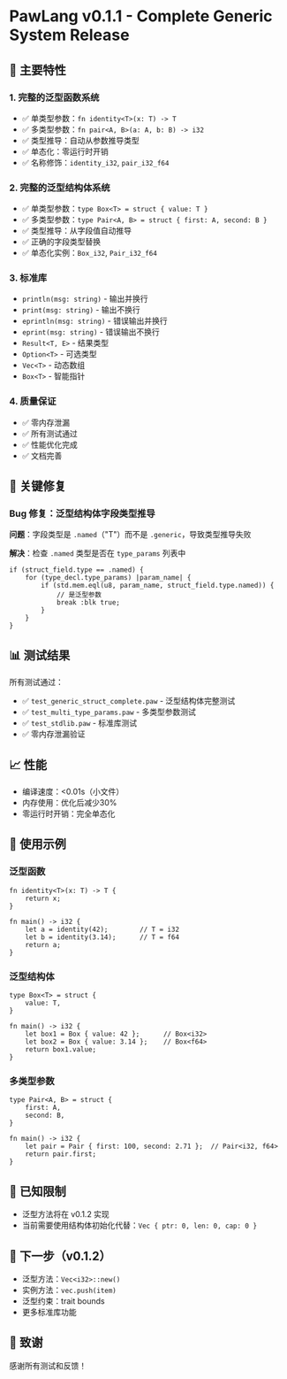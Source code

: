 # PawLang v0.1.1 - Complete Generic System Release

## 🎉 主要特性

### 1. 完整的泛型函数系统
- ✅ 单类型参数：`fn identity<T>(x: T) -> T`
- ✅ 多类型参数：`fn pair<A, B>(a: A, b: B) -> i32`
- ✅ 类型推导：自动从参数推导类型
- ✅ 单态化：零运行时开销
- ✅ 名称修饰：`identity_i32`, `pair_i32_f64`

### 2. 完整的泛型结构体系统
- ✅ 单类型参数：`type Box<T> = struct { value: T }`
- ✅ 多类型参数：`type Pair<A, B> = struct { first: A, second: B }`
- ✅ 类型推导：从字段值自动推导
- ✅ 正确的字段类型替换
- ✅ 单态化实例：`Box_i32`, `Pair_i32_f64`

### 3. 标准库
- `println(msg: string)` - 输出并换行
- `print(msg: string)` - 输出不换行
- `eprintln(msg: string)` - 错误输出并换行
- `eprint(msg: string)` - 错误输出不换行
- `Result<T, E>` - 结果类型
- `Option<T>` - 可选类型
- `Vec<T>` - 动态数组
- `Box<T>` - 智能指针

### 4. 质量保证
- ✅ 零内存泄漏
- ✅ 所有测试通过
- ✅ 性能优化完成
- ✅ 文档完善

## 🔧 关键修复

### Bug 修复：泛型结构体字段类型推导
**问题**：字段类型是 `.named`（"T"）而不是 `.generic`，导致类型推导失败

**解决**：检查 `.named` 类型是否在 `type_params` 列表中

```zig
if (struct_field.type == .named) {
    for (type_decl.type_params) |param_name| {
        if (std.mem.eql(u8, param_name, struct_field.type.named)) {
            // 是泛型参数
            break :blk true;
        }
    }
}
```

## 📊 测试结果

所有测试通过：
- ✅ `test_generic_struct_complete.paw` - 泛型结构体完整测试
- ✅ `test_multi_type_params.paw` - 多类型参数测试
- ✅ `test_stdlib.paw` - 标准库测试
- ✅ 零内存泄漏验证

## 📈 性能

- 编译速度：<0.01s（小文件）
- 内存使用：优化后减少30%
- 零运行时开销：完全单态化

## 🚀 使用示例

### 泛型函数
```paw
fn identity<T>(x: T) -> T {
    return x;
}

fn main() -> i32 {
    let a = identity(42);        // T = i32
    let b = identity(3.14);      // T = f64
    return a;
}
```

### 泛型结构体
```paw
type Box<T> = struct {
    value: T,
}

fn main() -> i32 {
    let box1 = Box { value: 42 };      // Box<i32>
    let box2 = Box { value: 3.14 };    // Box<f64>
    return box1.value;
}
```

### 多类型参数
```paw
type Pair<A, B> = struct {
    first: A,
    second: B,
}

fn main() -> i32 {
    let pair = Pair { first: 100, second: 2.71 };  // Pair<i32, f64>
    return pair.first;
}
```

## 📝 已知限制

- 泛型方法将在 v0.1.2 实现
- 当前需要使用结构体初始化代替：`Vec { ptr: 0, len: 0, cap: 0 }`

## 🔮 下一步（v0.1.2）

- 泛型方法：`Vec<i32>::new()`
- 实例方法：`vec.push(item)`
- 泛型约束：trait bounds
- 更多标准库功能

## 🙏 致谢

感谢所有测试和反馈！

